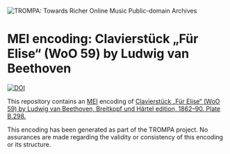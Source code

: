 ![TROMPA: Towards Richer Online Music Public-domain Archives](https://trompamusic.eu/sites/default/files/top-bar-logo_0_0.png)                                                                               
# MEI encoding: Clavierstück „Für Elise“ (WoO 59) by Ludwig van Beethoven
                          

[![DOI](https://zenodo.org/badge/232617522.svg)](https://zenodo.org/badge/latestdoi/232617522)

                                                     
This repository contains an [MEI](https://music-encoding.org) encoding of [Clavierstück „Für Elise“ (WoO 59) by Ludwig van Beethoven, Breitkopf und Härtel edition, 1862–90. Plate B.298.](https://imslp.org/wiki/Special:ReverseLookup/318757) 
                                                                                
This encoding has been generated as part of the TROMPA project. No assurances are made regarding the validity or consistency of this encoding or its structure.
